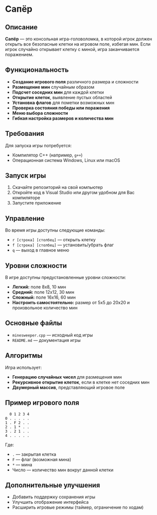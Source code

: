 # Сапёр

## Описание
**Сапёр** — это консольная игра-головоломка, в которой игрок должен открыть все безопасные клетки на игровом поле, избегая мин. Если игрок случайно открывает клетку с миной, игра заканчивается поражением.

## Функциональность
- **Создание игрового поля** различного размера и сложности
- **Размещение мин** случайным образом
- **Подсчет соседних мин** для каждой клетки
- **Открытие клеток**, выявление пустых областей
- **Установка флагов** для пометки возможных мин
- **Проверка состояния победы или поражения**
- **Меню выбора сложности**
- **Гибкая настройка размеров и количества мин**

## Требования
Для запуска игры потребуется:
- Компилятор C++ (например, `g++`)
- Операционная система Windows, Linux или macOS

## Запуск игры
1. Скачайте репозиторий на свой компьютер
2. Откройте код в Visual Studio или другом удобном для Вас компиляторе
3. Запустите приложение

## Управление
Во время игры доступны следующие команды:
- `r [строка] [столбец]` — открыть клетку
- `f [строка] [столбец]` — установить/убрать флаг
- `q` — выход в главное меню

## Уровни сложности
В игре доступны предустановленные уровни сложности:
- **Легкий:** поле 8x8, 10 мин
- **Средний:** поле 12x12, 30 мин
- **Сложный:** поле 16x16, 60 мин
- **Настроить самостоятельно:** размер от 5x5 до 20x20 и произвольное количество мин

## Основные файлы
- `minesweeper.cpp` — исходный код игры
- `README.md` — документация игры

## Алгоритмы
Игра использует:
- **Генерацию случайных чисел** для размещения мин
- **Рекурсивное открытие клеток**, если в клетке нет соседних мин
- **Двумерный массив**, представляющий игровое поле

## Пример игрового поля
```
  0 1 2 3 4
0 . . . . .
1 . F 2 . .
2 . 1 * . .
3 . 2 1 . .
4 . . . . .
```
Где:
- `.` — закрытая клетка
- `F` — флаг (возможная мина)
- `*` — мина
- Число — количество мин вокруг данной клетки

## Дополнительные улучшения
- Добавить поддержку сохранения игры
- Улучшить отображение интерфейса
- Расширить игровые режимы (таймер, ограничение по ходам)
